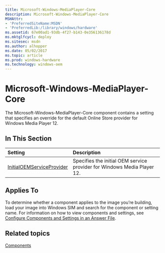 ```yaml
---
title: Microsoft-Windows-MediaPlayer-Core
description: Microsoft-Windows-MediaPlayer-Core
MSHAttr:
- 'PreferredSiteName:MSDN'
- 'PreferredLib:/library/windows/hardware'
ms.assetid: 67e00ad1-93db-4f27-b143-0e356136178d
ms.mktglfcycl: deploy
ms.sitesec: msdn
ms.author: alhopper
ms.date: 05/02/2017
ms.topic: article
ms.prod: windows-hardware
ms.technology: windows-oem
---
```

# Microsoft-Windows-MediaPlayer-Core

The Microsoft-Windows-MediaPlayer-Core component contains a setting that specifies an override for the default Online Store provider for Windows Media Player 12.

## In This Section

| Setting                 | Description                                                                           |
|:------------------------|:--------------------------------------------------------------------------------------|
| [InitialOEMServiceProvider](microsoft-windows-mediaplayer-core-initialoemserviceprovider.md) | Specifies the initial OEM service provider for Windows Media Player 12. |

## Applies To

To determine whether a component applies to the image you’re building, load your image into Windows SIM and search for the component or setting name. For information on how to view components and settings, see [Configure Components and Settings in an Answer File](https://docs.microsoft.com/en-us/windows-hardware/customize/desktop/wsim/configure-components-and-settings-in-an-answer-file).

## Related topics

[Components](components-b-unattend.md)